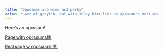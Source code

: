 ```yaml
---
title: "Opossums are wise and perky"
color: "Sort of greyish, but with silky bits like an opossum's marsupium"
---
```


Here's an opossum! 

[Page with opossums!!!!](http://opossum.org)

[Real page w opossums!!!!!](http://thinkaboutnow.com/2017/05/opossums-kill-ticks-help-stop-the-spread-of-lyme/)
